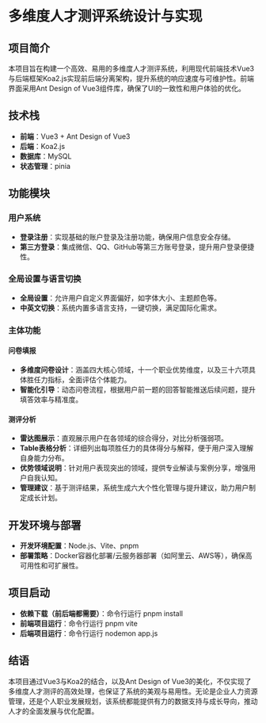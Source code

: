 # 多维度人才测评系统设计与实现

## 项目简介

本项目旨在构建一个高效、易用的多维度人才测评系统，利用现代前端技术Vue3与后端框架Koa2.js实现前后端分离架构，提升系统的响应速度与可维护性。前端界面采用Ant Design of Vue3组件库，确保了UI的一致性和用户体验的优化。

## 技术栈

- **前端**：Vue3 + Ant Design of Vue3
- **后端**：Koa2.js
- **数据库**：MySQL
- **状态管理**：pinia

## 功能模块

### 用户系统

- **登录注册**：实现基础的账户登录及注册功能，确保用户信息安全存储。
- **第三方登录**：集成微信、QQ、GitHub等第三方账号登录，提升用户登录便捷性。

### 全局设置与语言切换

- **全局设置**：允许用户自定义界面偏好，如字体大小、主题颜色等。
- **中英文切换**：系统内置多语言支持，一键切换，满足国际化需求。

### 主体功能

#### 问卷填报

- **多维度问卷设计**：涵盖四大核心领域，十一个职业优势维度，以及三十六项具体胜任力指标，全面评估个体能力。
- **智能化引导**：动态问卷流程，根据用户前一题的回答智能推送后续问题，提升填答效率与精准度。

#### 测评分析

- **雷达图展示**：直观展示用户在各领域的综合得分，对比分析强弱项。
- **Table表格分析**：详细列出每项胜任力的具体得分与解释，便于用户深入理解自身能力分布。
- **优势领域说明**：针对用户表现突出的领域，提供专业解读与案例分享，增强用户自我认知。
- **管理建议**：基于测评结果，系统生成六大个性化管理与提升建议，助力用户制定成长计划。

## 开发环境与部署

- **开发环境配置**：Node.js、Vite、pnpm
- **部署策略**：Docker容器化部署/云服务器部署（如阿里云、AWS等），确保高可用性和可扩展性。

## 项目启动

- **依赖下载（前后端都需要）**：命令行运行 pnpm install
- **前端项目运行**：命令行运行 pnpm vite
- **后端项目运行**：命令行运行 nodemon app.js

## 结语

本项目通过Vue3与Koa2的结合，以及Ant Design of Vue3的美化，不仅实现了多维度人才测评的高效处理，也保证了系统的美观与易用性。无论是企业人力资源管理，还是个人职业发展规划，该系统都能提供有力的数据支持与成长导向，推动人才的全面发展与优化配置。

